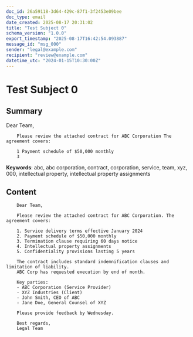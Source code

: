 ```yaml
---
doc_id: 26a59118-3d64-429c-87f1-3f2453e09bee
doc_type: email
date_created: 2025-08-17 20:31:02
title: "Test Subject 0"
schema_version: "1.0.0"
export_timestamp: "2025-08-17T16:42:54.093887"
message_id: "msg_000"
sender: "legal@example.com"
recipient: "review@example.com"
datetime_utc: "2024-01-15T10:30:00Z"
---
```


# Test Subject 0

## Summary

Dear Team,

        Please review the attached contract for ABC Corporation The agreement covers:

        1 Payment schedule of $50,000 monthly
        3

**Keywords**: abc, abc corporation, contract, corporation, service, team, xyz, 000, intellectual property, intellectual property assignments

## Content


        Dear Team,

        Please review the attached contract for ABC Corporation. The agreement covers:

        1. Service delivery terms effective January 2024
        2. Payment schedule of $50,000 monthly
        3. Termination clause requiring 60 days notice
        4. Intellectual property assignments
        5. Confidentiality provisions lasting 5 years

        The contract includes standard indemnification clauses and limitation of liability.
        ABC Corp has requested execution by end of month.

        Key parties:
        - ABC Corporation (Service Provider)
        - XYZ Industries (Client)
        - John Smith, CEO of ABC
        - Jane Doe, General Counsel of XYZ

        Please provide feedback by Wednesday.

        Best regards,
        Legal Team
        